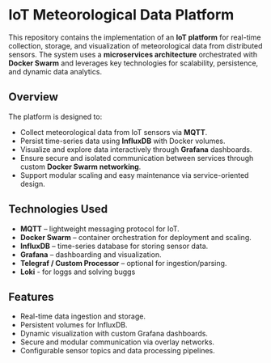 # IoT Meteorological Data Platform

This repository contains the implementation of an **IoT platform** for real-time collection, storage, and visualization of meteorological data from distributed sensors. The system uses a **microservices architecture** orchestrated with **Docker Swarm** and leverages key technologies for scalability, persistence, and dynamic data analytics.

## Overview

The platform is designed to:

- Collect meteorological data from IoT sensors via **MQTT**.
- Persist time-series data using **InfluxDB** with Docker volumes.
- Visualize and explore data interactively through **Grafana** dashboards.
- Ensure secure and isolated communication between services through custom **Docker Swarm networking**.
- Support modular scaling and easy maintenance via service-oriented design.

## Technologies Used

- **MQTT** – lightweight messaging protocol for IoT.
- **Docker Swarm** – container orchestration for deployment and scaling.
- **InfluxDB** – time-series database for storing sensor data.
- **Grafana** – dashboarding and visualization.
- **Telegraf / Custom Processor** – optional for ingestion/parsing.
- **Loki** - for loggs and solving buggs

## Features

- Real-time data ingestion and storage.
- Persistent volumes for InfluxDB.
- Dynamic visualization with custom Grafana dashboards.
- Secure and modular communication via overlay networks.
- Configurable sensor topics and data processing pipelines.


